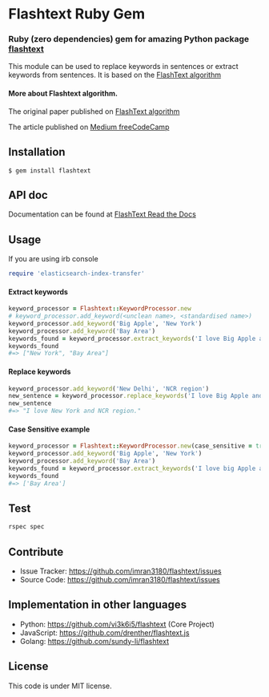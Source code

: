 # Flashtext Ruby Gem

### Ruby (zero dependencies) gem for amazing Python package [flashtext](https://github.com/vi3k6i5/flashtext)

This module can be used to replace keywords in sentences or extract keywords from sentences. It is based on the [FlashText algorithm](https://arxiv.org/abs/1711.00046)

#### More about Flashtext algorithm.
The original paper published on [FlashText algorithm](https://arxiv.org/abs/1711.00046>)

The article published on [Medium freeCodeCamp](https://medium.freecodecamp.org/regex-was-taking-5-days-flashtext-does-it-in-15-minutes-55f04411025f)


Installation
------------
    $ gem install flashtext


API doc
-------

Documentation can be found at [FlashText Read the Docs](http://www.rubydoc.info/gems/flashtext/)

## Usage

If you are using irb console

```ruby
require 'elasticsearch-index-transfer'
```

#### Extract keywords
```ruby
keyword_processor = Flashtext::KeywordProcessor.new
# keyword_processor.add_keyword(<unclean name>, <standardised name>)
keyword_processor.add_keyword('Big Apple', 'New York')
keyword_processor.add_keyword('Bay Area')
keywords_found = keyword_processor.extract_keywords('I love Big Apple and Bay Area.')
keywords_found
#=> ["New York", "Bay Area"]
```

#### Replace keywords
```ruby
keyword_processor.add_keyword('New Delhi', 'NCR region')
new_sentence = keyword_processor.replace_keywords('I love Big Apple and new delhi.')
new_sentence
#=> "I love New York and NCR region."
```

#### Case Sensitive example
```ruby
keyword_processor = Flashtext::KeywordProcessor.new(case_sensitive = true)
keyword_processor.add_keyword('Big Apple', 'New York')
keyword_processor.add_keyword('Bay Area')
keywords_found = keyword_processor.extract_keywords('I love big Apple and Bay Area.')
keywords_found
#=> ['Bay Area']
```


Test
----------
```ruby
rspec spec
```

Contribute
----------

- Issue Tracker: https://github.com/imran3180/flashtext/issues
- Source Code: https://github.com/imran3180/flashtext/issues

Implementation in other languages
---------------------------------

- Python: https://github.com/vi3k6i5/flashtext (Core Project)
- JavaScript: https://github.com/drenther/flashtext.js
- Golang: https://github.com/sundy-li/flashtext


## License

This code is under MIT license.
